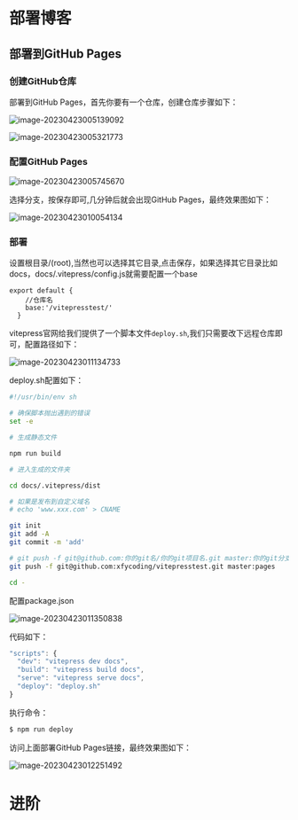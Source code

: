 # 部署博客

## 部署到GitHub Pages

### 创建GitHub仓库

部署到GitHub Pages，首先你要有一个仓库，创建仓库步骤如下：

![image-20230423005139092](https://cdn.jsdelivr.net/gh/xfycoding/blogImage/img/202304280218911.png)

![image-20230423005321773](https://cdn.jsdelivr.net/gh/xfycoding/blogImage/img/destroy2.png)

### 配置GitHub Pages

![image-20230423005745670](https://cdn.jsdelivr.net/gh/xfycoding/blogImage/img/202304280218459.png)

选择分支，按保存即可,几分钟后就会出现GitHub Pages，最终效果图如下：

![image-20230423010054134](https://cdn.jsdelivr.net/gh/xfycoding/blogImage/img/202304280218775.png)

### 部署

设置根目录/(root),当然也可以选择其它目录,点击保存，如果选择其它目录比如docs，docs/.vitepress/config.js就需要配置一个base

```text
export default {
	//仓库名
    base:'/vitepresstest/'
  }
```



vitepress官网给我们提供了一个脚本文件`deploy.sh`,我们只需要改下远程仓库即可，配置路径如下：

![image-20230423011134733](https://cdn.jsdelivr.net/gh/xfycoding/blogImage/img/202304280218104.png)

deploy.sh配置如下：

``` sh
#!/usr/bin/env sh

# 确保脚本抛出遇到的错误
set -e

# 生成静态文件

npm run build

# 进入生成的文件夹

cd docs/.vitepress/dist

# 如果是发布到自定义域名
# echo 'www.xxx.com' > CNAME

git init
git add -A
git commit -m 'add'

# git push -f git@github.com:你的git名/你的git项目名.git master:你的git分支
git push -f git@github.com:xfycoding/vitepresstest.git master:pages

cd -
```

配置package.json

![image-20230423011350838](https://cdn.jsdelivr.net/gh/xfycoding/blogImage/img/202304280219900.png)

代码如下：

``` js
"scripts": {
  "dev": "vitepress dev docs",
  "build": "vitepress build docs",
  "serve": "vitepress serve docs",
  "deploy": "deploy.sh"
}
```

执行命令：

``` sh
$ npm run deploy
```



访问上面部署GitHub Pages链接，最终效果图如下：

![image-20230423012251492](https://cdn.jsdelivr.net/gh/xfycoding/blogImage/img/202304280219501.png)



# 进阶
